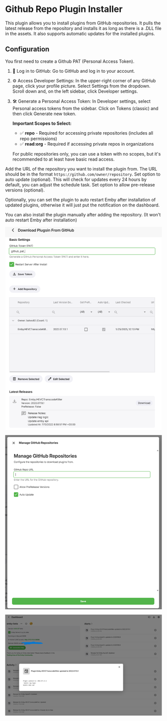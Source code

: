 # Github Repo Plugin Installer
This plugin allows you to install plugins from GitHub repositories. It pulls the latest release from the repository and installs it as long as there is a .DLL file in the assets. It also supports automatic updates for the installed plugins.

## Configuration
You first need to create a Github PAT (Personal Access Token).
1. 🔑 Log in to GitHub:
   Go to GitHub and log in to your account.
2. ⚙️ Access Developer Settings:
   In the upper-right corner of any GitHub page, click your profile picture.
   Select Settings from the dropdown.
   Scroll down and, on the left sidebar, click Developer settings.
3. 🛠 Generate a Personal Access Token:
   In Developer settings, select Personal access tokens from the sidebar.
   Click on Tokens (classic) and then click Generate new token.
   
   **Important Scopes to Select:**
   - ✅ **repo** - Required for accessing private repositories (includes all repo permissions)
   - ✅ **read:org** - Required if accessing private repos in organizations
   
   For public repositories only, you can use a token with no scopes, but it's recommended to at least have basic read access.

Add the URL of the repository you want to install the plugin from. The URL should be in the format `https://github.com/owner/repository`.
Set option to auto update (optional). This will check for updates every 24 hours by default, you can adjust the schedule task.
Set option to allow pre-release versions (optional).

Optionally, you can set the plugin to auto restart Emby after installation of updated plugins, otherwise it will just put the notification on the dashboard.

You can also install the plugin manually after adding the repository. (It won't auto restart Emby after installation)

![PluginMainPage.png](imgs/PluginMainPage.png)

![PluginAddRepo.png](imgs/PluginAddRepo.png)

![PluginActivity.png](imgs/PluginActivity.png)